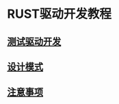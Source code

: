 # RUST驱动开发教程

## [测试驱动开发](./4_1_TDD.md)

## [设计模式](./4_2_design_patterns.md)

## [注意事项](./4_3_precautions.md)
